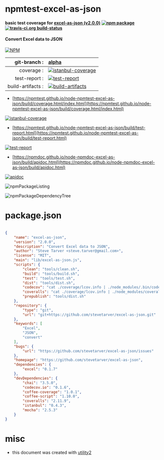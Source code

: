 # npmtest-excel-as-json

#### basic test coverage for  [excel-as-json (v2.0.0)](https://github.com/stevetarver/excel-as-json)  [![npm package](https://img.shields.io/npm/v/npmtest-excel-as-json.svg?style=flat-square)](https://www.npmjs.org/package/npmtest-excel-as-json) [![travis-ci.org build-status](https://api.travis-ci.org/npmtest/node-npmtest-excel-as-json.svg)](https://travis-ci.org/npmtest/node-npmtest-excel-as-json)

#### Convert Excel data to JSON

[![NPM](https://nodei.co/npm/excel-as-json.png?downloads=true&downloadRank=true&stars=true)](https://www.npmjs.com/package/excel-as-json)

| git-branch : | [alpha](https://github.com/npmtest/node-npmtest-excel-as-json/tree/alpha)|
|--:|:--|
| coverage : | [![istanbul-coverage](https://npmtest.github.io/node-npmtest-excel-as-json/build/coverage.badge.svg)](https://npmtest.github.io/node-npmtest-excel-as-json/build/coverage.html/index.html)|
| test-report : | [![test-report](https://npmtest.github.io/node-npmtest-excel-as-json/build/test-report.badge.svg)](https://npmtest.github.io/node-npmtest-excel-as-json/build/test-report.html)|
| build-artifacts : | [![build-artifacts](https://npmtest.github.io/node-npmtest-excel-as-json/glyphicons_144_folder_open.png)](https://github.com/npmtest/node-npmtest-excel-as-json/tree/gh-pages/build)|

- [https://npmtest.github.io/node-npmtest-excel-as-json/build/coverage.html/index.html](https://npmtest.github.io/node-npmtest-excel-as-json/build/coverage.html/index.html)

[![istanbul-coverage](https://npmtest.github.io/node-npmtest-excel-as-json/build/screenCapture.buildCi.browser.%252Ftmp%252Fbuild%252Fcoverage.lib.html.png)](https://npmtest.github.io/node-npmtest-excel-as-json/build/coverage.html/index.html)

- [https://npmtest.github.io/node-npmtest-excel-as-json/build/test-report.html](https://npmtest.github.io/node-npmtest-excel-as-json/build/test-report.html)

[![test-report](https://npmtest.github.io/node-npmtest-excel-as-json/build/screenCapture.buildCi.browser.%252Ftmp%252Fbuild%252Ftest-report.html.png)](https://npmtest.github.io/node-npmtest-excel-as-json/build/test-report.html)

- [https://npmdoc.github.io/node-npmdoc-excel-as-json/build/apidoc.html](https://npmdoc.github.io/node-npmdoc-excel-as-json/build/apidoc.html)

[![apidoc](https://npmdoc.github.io/node-npmdoc-excel-as-json/build/screenCapture.buildCi.browser.%252Ftmp%252Fbuild%252Fapidoc.html.png)](https://npmdoc.github.io/node-npmdoc-excel-as-json/build/apidoc.html)

![npmPackageListing](https://npmtest.github.io/node-npmtest-excel-as-json/build/screenCapture.npmPackageListing.svg)

![npmPackageDependencyTree](https://npmtest.github.io/node-npmtest-excel-as-json/build/screenCapture.npmPackageDependencyTree.svg)



# package.json

```json

{
    "name": "excel-as-json",
    "version": "2.0.0",
    "description": "Convert Excel data to JSON",
    "author": "Steve Tarver <steve.tarver@gmail.com>",
    "license": "MIT",
    "main": "lib/excel-as-json.js",
    "scripts": {
        "clean": "tools/clean.sh",
        "build": "tools/build.sh",
        "test": "tools/test.sh",
        "dist": "tools/dist.sh",
        "codecov": "cat ./coverage/lcov.info | ./node_modules/.bin/codecov",
        "coveralls": "cat ./coverage/lcov.info | ./node_modules/coveralls/bin/coveralls.js",
        "prepublish": "tools/dist.sh"
    },
    "repository": {
        "type": "git",
        "url": "git+https://github.com/stevetarver/excel-as-json.git"
    },
    "keywords": [
        "Excel",
        "JSON",
        "convert"
    ],
    "bugs": {
        "url": "https://github.com/stevetarver/excel-as-json/issues"
    },
    "homepage": "https://github.com/stevetarver/excel-as-json",
    "dependencies": {
        "excel": "0.1.7"
    },
    "devDependencies": {
        "chai": "3.5.0",
        "codecov.io": "0.1.6",
        "coffee-coverage": "1.0.1",
        "coffee-script": "1.10.0",
        "coveralls": "2.11.9",
        "istanbul": "0.4.3",
        "mocha": "2.5.3"
    }
}
```



# misc
- this document was created with [utility2](https://github.com/kaizhu256/node-utility2)

